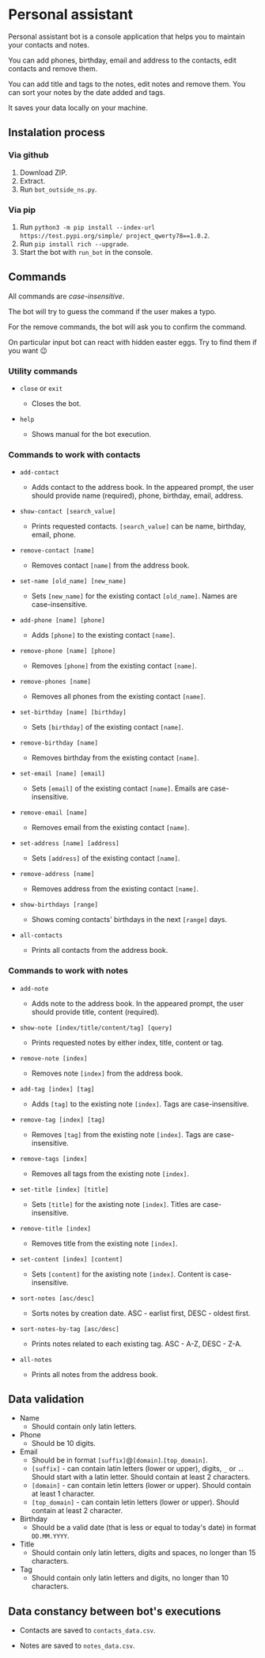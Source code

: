 # Personal assistant

Personal assistant bot is a console application that helps you to maintain your contacts and notes. 

You can add phones, birthday, email and address to the contacts, edit contacts and remove them. 

You can add title and tags to the notes, edit notes and remove them. You can sort your notes by the date added and tags.

It saves your data locally on your machine.

## Instalation process

### Via github

1. Download ZIP.
2. Extract.
3. Run `bot_outside_ns.py`.

### Via pip

1. Run `python3 -m pip install --index-url https://test.pypi.org/simple/ project_qwerty78==1.0.2`.
2. Run `pip install rich --upgrade`.
3. Start the bot with `run_bot` in the console.

## Commands

All commands are *case-insensitive*.

The bot will try to guess the command if the user makes a typo.

For the remove commands, the bot will ask you to confirm the command.

On particular input bot can react with hidden easter eggs. Try to find them if you want 😉

### Utility commands

- `close` or `exit`
    - Closes the bot.

- `help`
    - Shows manual for the bot execution.

### Commands to work with contacts

- `add-contact`
    - Adds contact to the address book. In the appeared prompt, the user should provide name (required), phone, birthday, email, address.

- `show-contact [search_value]`
    - Prints requested contacts. `[search_value]` can be name, birthday, email, phone.

- `remove-contact [name]`
    - Removes contact `[name]` from the address book.

- `set-name [old_name] [new_name]`
    - Sets `[new_name]` for the existing contact `[old_name]`. Names are case-insensitive.

- `add-phone [name] [phone]`
    - Adds `[phone]` to the existing contact `[name]`.

- `remove-phone [name] [phone]`
    - Removes `[phone]` from the existing contact `[name]`.

- `remove-phones [name]`
    - Removes all phones from the existing contact `[name]`.

- `set-birthday [name] [birthday]`
    - Sets `[birthday]` of the existing contact `[name]`.

- `remove-birthday [name]`
    - Removes birthday from the existing contact `[name]`.

- `set-email [name] [email]`
    - Sets `[email]` of the existing contact `[name]`. Emails are case-insensitive.

- `remove-email [name]`
    - Removes email from the existing contact `[name]`.

- `set-address [name] [address]`
    - Sets `[address]` of the existing contact `[name]`.

- `remove-address [name]`
    - Removes address from the existing contact `[name]`.

- `show-birthdays [range]`
    - Shows coming contacts' birthdays in the next `[range]` days.

- `all-contacts`
    - Prints all contacts from the address book.

### Commands to work with notes

- `add-note`
    - Adds note to the address book. In the appeared prompt, the user should provide title, content (required).

- `show-note [index/title/content/tag] [query]`
    - Prints requested notes by either index, title, content or tag.

- `remove-note [index]`
    - Removes note `[index]` from the address book.

- `add-tag [index] [tag]`
    - Adds `[tag]` to the existing note `[index]`. Tags are case-insensitive.

- `remove-tag [index] [tag]`
    - Removes `[tag]` from the existing note `[index]`. Tags are case-insensitive.

- `remove-tags [index]`
    - Removes all tags from the existing note `[index]`.

- `set-title [index] [title]`
    - Sets `[title]` for the axisting note `[index]`. Titles are case-insensitive.

- `remove-title [index]`
    - Removes title from the existing note `[index]`.

- `set-content [index] [content]`
    - Sets `[content]` for the axisting note `[index]`. Content is case-insensitive.

- `sort-notes [asc/desc]`
    - Sorts notes by creation date. ASC - earlist first, DESC - oldest first.

- `sort-notes-by-tag [asc/desc]`
    - Prints notes related to each existing tag. ASC - A-Z, DESC - Z-A.

- `all-notes`
    - Prints all notes from the address book.

## Data validation

- Name
    - Should contain only latin letters.
- Phone
    - Should be 10 digits.
- Email
    - Should be in format `[suffix]`@`[domain]`.`[top_domain]`.
    - `[suffix]` - can contain latin letters (lower or upper), digits, `_` or `.`. Should start with a latin letter. Should contain at least 2 characters.
    - `[domain]` - can contain letin letters (lower or upper). Should contain at least 1 character.
    - `[top_domain]` - can contain letin letters (lower or upper). Should contain at least 2 character.
- Birthday
    - Should be a valid date (that is less or equal to today's date) in format `DD.MM.YYYY`.
- Title
    - Should contain only latin letters, digits and spaces, no longer than 15 characters.
- Tag
    - Should contain only latin letters and digits, no longer than 10 characters. 

## Data constancy between bot's executions

- Contacts are saved to `contacts_data.csv`.

- Notes are saved to `notes_data.csv`.